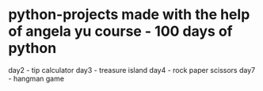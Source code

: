 # python-projects made with the help of angela yu course - 100 days of python
day2 - tip calculator
day3 - treasure island
day4 - rock paper scissors
day7 - hangman game
